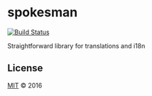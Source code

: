 # spokesman

[![Build Status](https://travis-ci.org/grvcoelho/spokesman.svg?branch=master)](https://travis-ci.org/grvcoelho/spokesman)

Straightforward library for translations and i18n

## License
[MIT](https://github.com/grvcoelho/spokesman/blob/master/LICENSE) &copy; 2016
